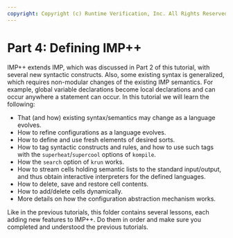 ```yaml
---
copyright: Copyright (c) Runtime Verification, Inc. All Rights Reserved.
---
```


# Part 4: Defining IMP++

IMP++ extends IMP, which was discussed in Part 2 of this tutorial, with several
new syntactic constructs.  Also, some existing syntax is generalized, which
requires non-modular changes of the existing IMP semantics.  For example,
global variable declarations become local declarations and can occur
anywhere a statement can occur.  In this tutorial we will learn the following:

* That (and how) existing syntax/semantics may change as a language evolves.
* How to refine configurations as a language evolves.
* How to define and use fresh elements of desired sorts.
* How to tag syntactic constructs and rules, and how to use such tags
  with the `superheat`/`supercool` options of `kompile`.
* How the `search` option of `krun` works.
* How to stream cells holding semantic lists to the standard input/output,
  and thus obtain interactive interpreters for the defined languages.
* How to delete, save and restore cell contents.
* How to add/delete cells dynamically.
* More details on how the configuration abstraction mechanism works.

Like in the previous tutorials, this folder contains several lessons, each
adding new features to IMP++.  Do them in order and make sure you completed
and understood the previous tutorials.
